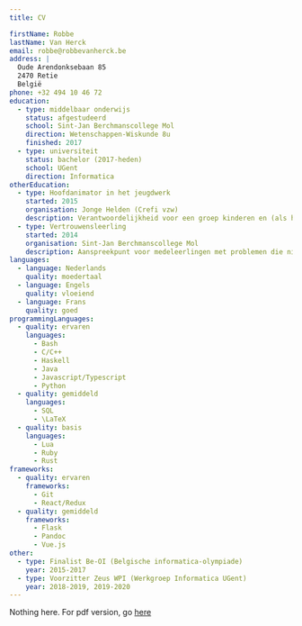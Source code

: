 ```yaml
---
title: CV

firstName: Robbe
lastName: Van Herck
email: robbe@robbevanherck.be
address: |
  Oude Arendonksebaan 85
  2470 Retie
  België
phone: +32 494 10 46 72
education:
  - type: middelbaar onderwijs
    status: afgestudeerd
    school: Sint-Jan Berchmanscollege Mol
    direction: Wetenschappen-Wiskunde 8u
    finished: 2017
  - type: universiteit
    status: bachelor (2017-heden)
    school: UGent
    direction: Informatica
otherEducation:
  - type: Hoofdanimator in het jeugdwerk
    started: 2015
    organisation: Jonge Helden (Crefi vzw)
    description: Verantwoordelijkheid voor een groep kinderen en (als hoofdanimator) een groep animatoren om alles in goede banen te leiden.
  - type: Vertrouwensleerling
    started: 2014
    organisation: Sint-Jan Berchmanscollege Mol
    description: Aanspreekpunt voor medeleerlingen met problemen die niet naar een leerkracht durven/willen gaan.
languages:
  - language: Nederlands
    quality: moedertaal
  - language: Engels
    quality: vloeiend
  - language: Frans
    quality: goed
programmingLanguages:
  - quality: ervaren
    languages:
      - Bash
      - C/C++
      - Haskell
      - Java
      - Javascript/Typescript
      - Python
  - quality: gemiddeld
    languages:
      - SQL
      - \LaTeX
  - quality: basis
    languages:
      - Lua
      - Ruby
      - Rust
frameworks:
  - quality: ervaren
    frameworks:
      - Git
      - React/Redux
  - quality: gemiddeld
    frameworks:
      - Flask
      - Pandoc
      - Vue.js
other:
  - type: Finalist Be-OI (Belgische informatica-olympiade)
    year: 2015-2017
  - type: Voorzitter Zeus WPI (Werkgroep Informatica UGent)
    year: 2018-2019, 2019-2020
---
```


Nothing here. For pdf version, go [here](/cv.pdf)
